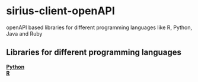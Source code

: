 # sirius-client-openAPI


openAPI based libraries for different  programming languages like R, Python, Java and Ruby
## Libraries for different programming languages

[**Python**](client-api_python)  
[**R**](client-api_r)  
